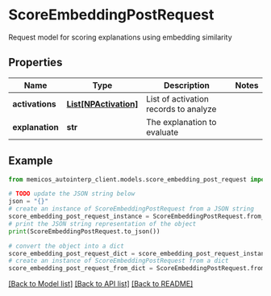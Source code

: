 # ScoreEmbeddingPostRequest

Request model for scoring explanations using embedding similarity

## Properties

Name | Type | Description | Notes
------------ | ------------- | ------------- | -------------
**activations** | [**List[NPActivation]**](NPActivation.md) | List of activation records to analyze | 
**explanation** | **str** | The explanation to evaluate | 

## Example

```python
from memicos_autointerp_client.models.score_embedding_post_request import ScoreEmbeddingPostRequest

# TODO update the JSON string below
json = "{}"
# create an instance of ScoreEmbeddingPostRequest from a JSON string
score_embedding_post_request_instance = ScoreEmbeddingPostRequest.from_json(json)
# print the JSON string representation of the object
print(ScoreEmbeddingPostRequest.to_json())

# convert the object into a dict
score_embedding_post_request_dict = score_embedding_post_request_instance.to_dict()
# create an instance of ScoreEmbeddingPostRequest from a dict
score_embedding_post_request_from_dict = ScoreEmbeddingPostRequest.from_dict(score_embedding_post_request_dict)
```
[[Back to Model list]](../README.md#documentation-for-models) [[Back to API list]](../README.md#documentation-for-api-endpoints) [[Back to README]](../README.md)


